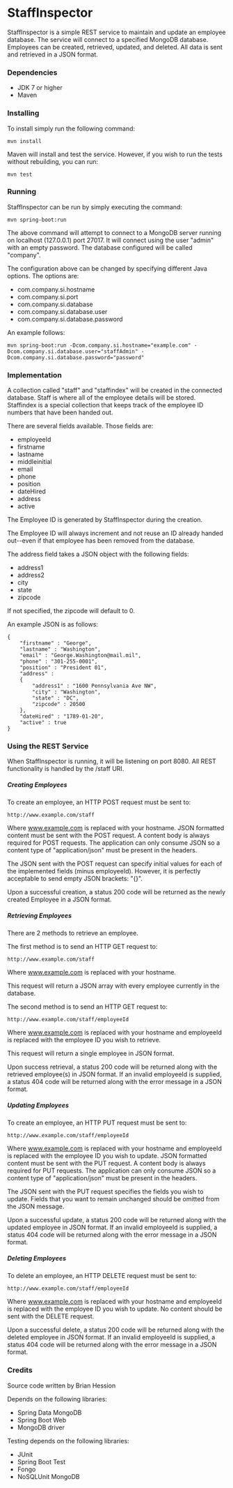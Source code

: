 # StaffInspector

StaffInspector is a simple REST service to maintain and update an 
employee database. The service will connect to a specified MongoDB 
database. Employees can be created, retrieved, updated, and deleted. 
All data is sent and retrieved in a JSON format.

### Dependencies

* JDK 7 or higher
* Maven

### Installing

To install simply run the following command:

	mvn install

Maven will install and test the service. However, if you wish to run 
the tests without rebuilding, you can run:

	mvn test

### Running

StaffInspector can be run by simply executing the command:

	mvn spring-boot:run

The above command will attempt to connect to a MongoDB server running 
on localhost (127.0.0.1) port 27017. It will connect using the user 
"admin" with an empty password. The database configured will be called 
"company".

The configuration above can be changed by specifying different Java 
options. The options are:

* com.company.si.hostname
* com.company.si.port
* com.company.si.database
* com.company.si.database.user
* com.company.si.database.password

An example follows:

	mvn spring-boot:run -Dcom.company.si.hostname="example.com" -Dcom.company.si.database.user="staffAdmin" -Dcom.company.si.database.password="password"

### Implementation

A collection called "staff" and "staffindex" will be created in the 
connected database. Staff is where all of the employee details will 
be stored. Staffindex is a special collection that keeps track of the 
employee ID numbers that have been handed out.

There are several fields available. Those fields are:

* employeeId
* firstname
* lastname
* middleinitial
* email
* phone
* position
* dateHired
* address
* active

The Employee ID is generated by StaffInspector during the creation. 

The Employee ID will always increment and not reuse an ID already 
handed out--even if that employee has been removed from the database.

The address field takes a JSON object with the following fields:

* address1
* address2
* city
* state
* zipcode

If not specified, the zipcode will default to 0.

An example JSON is as follows:

	{
		"firstname" : "George",
		"lastname" : "Washington",
		"email" : "George.Washington@mail.mil",
		"phone" : "301-255-0001",
		"position" : "President 01",
		"address" :
		{
			"address1" : "1600 Pennsylvania Ave NW",
			"city" : "Washington",
			"state" : "DC",
			"zipcode" : 20500
		},
		"dateHired" : "1789-01-20",
		"active" : true
	}

### Using the REST Service

When StaffInspector is running, it will be listening on port 8080.
All REST functionality is handled by the /staff URI.

##### Creating Employees

To create an employee, an HTTP POST request must be sent to:

	http://www.example.com/staff

Where www.example.com is replaced with your hostname. JSON formatted 
content must be sent with the POST request. A content body is always 
required for POST requests. The application can only consume JSON so 
a content type of "application/json" must be present in the headers.

The JSON sent with the POST request can specify initial values for
each of the implemented fields (minus employeeId). However, it is 
perfectly acceptable to send empty JSON brackets: "{}".

Upon a successful creation, a status 200 code will be returned as 
the newly created Employee in a JSON format.

##### Retrieving Employees

There are 2 methods to retrieve an employee.

The first method is to send an HTTP GET request to:

	http://www.example.com/staff

Where www.example.com is replaced with your hostname.

This request will return a JSON array with every employee currently in 
the database.

The second method is to send an HTTP GET request to:

	http://www.example.com/staff/employeeId

Where www.example.com is replaced with your hostname and employeeId 
is replaced with the employee ID you wish to retrieve.

This request will return a single employee in JSON format.

Upon success retrieval, a status 200 code will be returned along with 
the retrieved employee(s) in JSON format. If an invalid employeeId is 
supplied, a status 404 code will be returned along with the error 
message in a JSON format.

##### Updating Employees

To create an employee, an HTTP PUT request must be sent to:

	http://www.example.com/staff/employeeId

Where www.example.com is replaced with your hostname and employeeId 
is replaced with the employee ID you wish to update. JSON formatted 
content must be sent with the PUT request. A content body is always 
required for PUT requests. The application can only consume JSON so 
a content type of "application/json" must be present in the headers.

The JSON sent with the PUT request specifies the fields you wish to 
update. Fields that you want to remain unchanged should be omitted 
from the JSON message.

Upon a successful update, a status 200 code will be returned along 
with the updated employee in JSON format. If an invalid employeeId 
is supplied, a status 404 code will be returned along with the error 
message in a JSON format.

##### Deleting Employees

To delete an employee, an HTTP DELETE request must be sent to:

	http://www.example.com/staff/employeeId

Where www.example.com is replaced with your hostname and employeeId 
is replaced with the employee ID you wish to update. No content 
should be sent with the DELETE request.

Upon a successful delete, a status 200 code will be returned along 
with the deleted employee in JSON format. If an invalid employeeId 
is supplied, a status 404 code will be returned along with the error 
message in a JSON format.

### Credits

Source code written by Brian Hession

Depends on the following libraries:

* Spring Data MongoDB
* Spring Boot Web
* MongoDB driver

Testing depends on the following libraries:

* JUnit
* Spring Boot Test
* Fongo
* NoSQLUnit MongoDB
